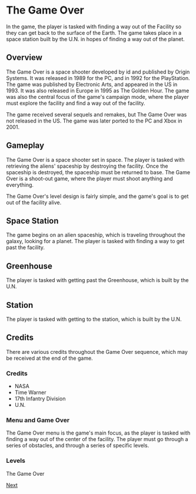 # The Game Over

In the game, the player is tasked with finding a way out of the Facility so they can get back to the surface of the Earth. The game takes place in a space station built by the U.N. in hopes of finding a way out of the planet.

## Overview

The Game Over is a space shooter developed by id and published by Origin Systems. It was released in 1989 for the PC, and in 1992 for the PlayStation. The game was published by Electronic Arts, and appeared in the US in 1993. It was also released in Europe in 1995 as The Golden Hour. The game was also the central focus of the game's campaign mode, where the player must explore the facility and find a way out of the facility.

The game received several sequels and remakes, but The Game Over was not released in the US. The game was later ported to the PC and Xbox in 2001.

## Gameplay

The Game Over is a space shooter set in space. The player is tasked with retrieving the aliens' spaceship by destroying the facility. Once the spaceship is destroyed, the spaceship must be returned to base. The Game Over is a shoot-out game, where the player must shoot anything and everything.

The Game Over's level design is fairly simple, and the game's goal is to get out of the facility alive.

## Space Station

The game begins on an alien spaceship, which is traveling throughout the galaxy, looking for a planet. The player is tasked with finding a way to get past the facility.

## Greenhouse

The player is tasked with getting past the Greenhouse, which is built by the U.N.

## Station

The player is tasked with getting to the station, which is built by the U.N.

## Credits

There are various credits throughout the Game Over sequence, which may be received at the end of the game.

### Credits

*   NASA
*   Time Warner
*   17th Infantry Division
*   U.N.

### Menu and Game Over

The Game Over menu is the game's main focus, as the player is tasked with finding a way out of the center of the facility. The player must go through a series of obstacles, and through a series of specific levels.

### Levels

The Game Over

[Next](087.md)